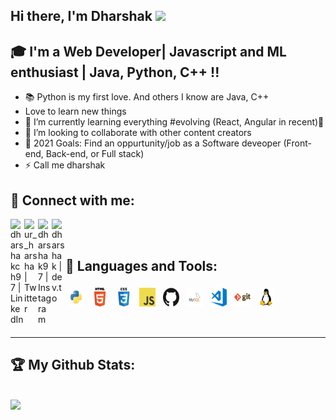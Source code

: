 ## Hi there, I'm Dharshak <img src="https://raw.githubusercontent.com/MartinHeinz/MartinHeinz/master/wave.gif" width="30px">



## 🎓 I'm a Web Developer| Javascript and ML enthusiast | Java, Python, C++ !!

- 📚 Python is my first love. And others I know are Java, C++
- Love to learn new things
- 🌱 I’m currently learning everything #evolving (React, Angular in recent)🤣
- 👯 I’m looking to collaborate with other content creators
- 🥅 2021 Goals: Find an oppurtunity/job as a Software deveoper (Front-end, Back-end, or Full stack)
- ⚡ Call me dharshak


## :email: Connect with me:

[<img align="left" alt="dharshakch97 | LinkedIn" width="22px" src="https://cdn.jsdelivr.net/npm/simple-icons@v3/icons/linkedin.svg" />][linkedin]
[<img align="left" alt="ur__harsha | Twitter" width="22px" src="https://cdn.jsdelivr.net/npm/simple-icons@v3/icons/twitter.svg" />][twitter]
[<img align="left" alt="dharshak97 | Instagram" width="22px" src="https://cdn.jsdelivr.net/npm/simple-icons@v3/icons/instagram.svg" />][instagram]
[<img align="left" alt="dharshak | dev.to" width="22px" src="https://d2fltix0v2e0sb.cloudfront.net/dev-badge.svg" />][dev.to] 

<br />
<br />

## 🧰 Languages and Tools:

<p align="left">
<img src="https://raw.githubusercontent.com/github/explore/80688e429a7d4ef2fca1e82350fe8e3517d3494d/topics/python/python.png" alt="Python" height="30" width="26" style="vertical-align:top; margin:4px">
<img src="https://raw.githubusercontent.com/github/explore/80688e429a7d4ef2fca1e82350fe8e3517d3494d/topics/html/html.png" alt="Html" height="30" width="26" style="vertical-align:top; margin:4px">
<img src="https://raw.githubusercontent.com/github/explore/80688e429a7d4ef2fca1e82350fe8e3517d3494d/topics/css/css.png" alt="Css" height="30" width="26" style="vertical-align:top; margin:4px">
<img src="https://raw.githubusercontent.com/github/explore/80688e429a7d4ef2fca1e82350fe8e3517d3494d/topics/javascript/javascript.png" alt="Javascript" height="30" width="26" style="vertical-align:top; margin:4px">
<img src="https://raw.githubusercontent.com/github/explore/78df643247d429f6cc873026c0622819ad797942/topics/github/github.png" alt="Github" height="30" width="26" style="vertical-align:top; margin:4px">
<img src="https://raw.githubusercontent.com/github/explore/80688e429a7d4ef2fca1e82350fe8e3517d3494d/topics/mysql/mysql.png" alt="MySQL" height="30" width="26" style="vertical-align:top; margin:4px">
<img src="https://raw.githubusercontent.com/github/explore/80688e429a7d4ef2fca1e82350fe8e3517d3494d/topics/visual-studio-code/visual-studio-code.png" alt="VSCode" height="30" width="26" style="vertical-align:top; margin:4px">
<img src="https://raw.githubusercontent.com/github/explore/80688e429a7d4ef2fca1e82350fe8e3517d3494d/topics/git/git.png" alt="Git" height="30" width="26" style="vertical-align:top; margin:4px">
<img src="https://raw.githubusercontent.com/github/explore/80688e429a7d4ef2fca1e82350fe8e3517d3494d/topics/linux/linux.png" alt="Linux" height="30" width="26" style="vertical-align:top; margin:4px">
</p>
<br />

---
## :trophy: My Github Stats:

</br>

<div>
<a href="https://readme-stats-cfgj2cxdy.vercel.app/api?username=pranjalg13&count_private=true&show_icons=true&theme=tokyonight">
  <img  align="left" src="https://readme-stats-cfgj2cxdy.vercel.app/api?username=dharshakch97&count_private=true&show_icons=true&theme=tokyonight" />
</a>

</div>


[linkedin]: https://www.linkedin.com/in/dharshakch97/
[twitter]: https://twitter.com/ur__harsha
[instagram]: https://www.instagram.com/d_harsha_k/
[dev.to]: https://dev.to/dharshak
